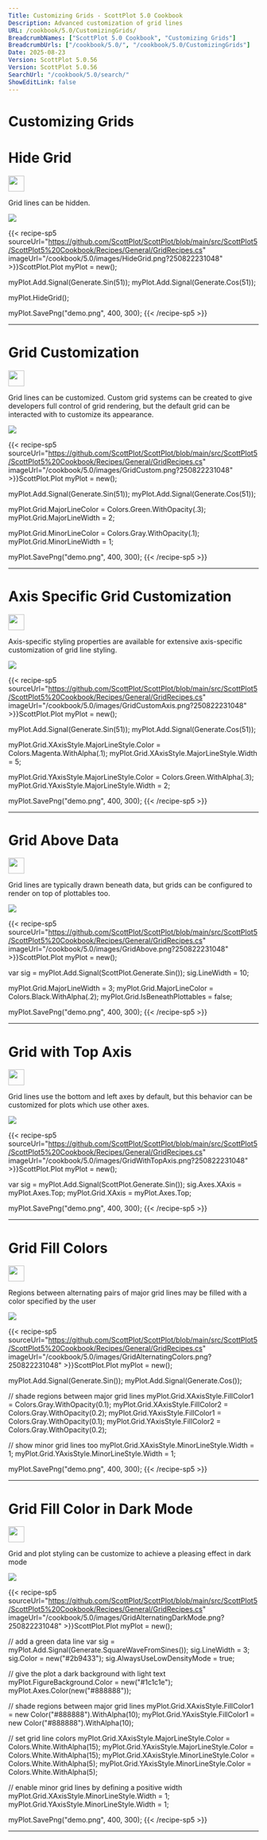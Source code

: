```yaml
---
Title: Customizing Grids - ScottPlot 5.0 Cookbook
Description: Advanced customization of grid lines
URL: /cookbook/5.0/CustomizingGrids/
BreadcrumbNames: ["ScottPlot 5.0 Cookbook", "Customizing Grids"]
BreadcrumbUrls: ["/cookbook/5.0/", "/cookbook/5.0/CustomizingGrids"]
Date: 2025-08-23
Version: ScottPlot 5.0.56
Version: ScottPlot 5.0.56
SearchUrl: "/cookbook/5.0/search/"
ShowEditLink: false
---
```


<h1>Customizing Grids</h1>


<div class='d-flex align-items-center mt-5'>
<h1 class='me-2 text-dark my-0 border-0'>Hide Grid</h1>
<a href='/cookbook/5.0/CustomizingGrids/HideGrid' target='_blank'>
<img src='/images/icons/new-window.svg' style='height: 2rem;' class='new-window-icon'>
</a>
</div>

Grid lines can be hidden.

[![](/cookbook/5.0/images/HideGrid.png?250822231048)](/cookbook/5.0/images/HideGrid.png?250822231048)

{{< recipe-sp5 sourceUrl="https://github.com/ScottPlot/ScottPlot/blob/main/src/ScottPlot5/ScottPlot5%20Cookbook/Recipes/General/GridRecipes.cs" imageUrl="/cookbook/5.0/images/HideGrid.png?250822231048" >}}ScottPlot.Plot myPlot = new();

myPlot.Add.Signal(Generate.Sin(51));
myPlot.Add.Signal(Generate.Cos(51));

myPlot.HideGrid();

myPlot.SavePng("demo.png", 400, 300);
{{< /recipe-sp5 >}}

<hr class='my-5 invisible'>



<div class='d-flex align-items-center mt-5'>
<h1 class='me-2 text-dark my-0 border-0'>Grid Customization</h1>
<a href='/cookbook/5.0/CustomizingGrids/GridCustom' target='_blank'>
<img src='/images/icons/new-window.svg' style='height: 2rem;' class='new-window-icon'>
</a>
</div>

Grid lines can be customized. Custom grid systems can be created to give developers full control of grid rendering, but the default grid can be interacted with to customize its appearance.

[![](/cookbook/5.0/images/GridCustom.png?250822231048)](/cookbook/5.0/images/GridCustom.png?250822231048)

{{< recipe-sp5 sourceUrl="https://github.com/ScottPlot/ScottPlot/blob/main/src/ScottPlot5/ScottPlot5%20Cookbook/Recipes/General/GridRecipes.cs" imageUrl="/cookbook/5.0/images/GridCustom.png?250822231048" >}}ScottPlot.Plot myPlot = new();

myPlot.Add.Signal(Generate.Sin(51));
myPlot.Add.Signal(Generate.Cos(51));

myPlot.Grid.MajorLineColor = Colors.Green.WithOpacity(.3);
myPlot.Grid.MajorLineWidth = 2;

myPlot.Grid.MinorLineColor = Colors.Gray.WithOpacity(.1);
myPlot.Grid.MinorLineWidth = 1;

myPlot.SavePng("demo.png", 400, 300);
{{< /recipe-sp5 >}}

<hr class='my-5 invisible'>



<div class='d-flex align-items-center mt-5'>
<h1 class='me-2 text-dark my-0 border-0'>Axis Specific Grid Customization</h1>
<a href='/cookbook/5.0/CustomizingGrids/GridCustomAxis' target='_blank'>
<img src='/images/icons/new-window.svg' style='height: 2rem;' class='new-window-icon'>
</a>
</div>

Axis-specific styling properties are available for extensive axis-specific customization of grid line styling.

[![](/cookbook/5.0/images/GridCustomAxis.png?250822231048)](/cookbook/5.0/images/GridCustomAxis.png?250822231048)

{{< recipe-sp5 sourceUrl="https://github.com/ScottPlot/ScottPlot/blob/main/src/ScottPlot5/ScottPlot5%20Cookbook/Recipes/General/GridRecipes.cs" imageUrl="/cookbook/5.0/images/GridCustomAxis.png?250822231048" >}}ScottPlot.Plot myPlot = new();

myPlot.Add.Signal(Generate.Sin(51));
myPlot.Add.Signal(Generate.Cos(51));

myPlot.Grid.XAxisStyle.MajorLineStyle.Color = Colors.Magenta.WithAlpha(.1);
myPlot.Grid.XAxisStyle.MajorLineStyle.Width = 5;

myPlot.Grid.YAxisStyle.MajorLineStyle.Color = Colors.Green.WithAlpha(.3);
myPlot.Grid.YAxisStyle.MajorLineStyle.Width = 2;

myPlot.SavePng("demo.png", 400, 300);
{{< /recipe-sp5 >}}

<hr class='my-5 invisible'>



<div class='d-flex align-items-center mt-5'>
<h1 class='me-2 text-dark my-0 border-0'>Grid Above Data</h1>
<a href='/cookbook/5.0/CustomizingGrids/GridAbove' target='_blank'>
<img src='/images/icons/new-window.svg' style='height: 2rem;' class='new-window-icon'>
</a>
</div>

Grid lines are typically drawn beneath data, but grids can be configured to render on top of plottables too.

[![](/cookbook/5.0/images/GridAbove.png?250822231048)](/cookbook/5.0/images/GridAbove.png?250822231048)

{{< recipe-sp5 sourceUrl="https://github.com/ScottPlot/ScottPlot/blob/main/src/ScottPlot5/ScottPlot5%20Cookbook/Recipes/General/GridRecipes.cs" imageUrl="/cookbook/5.0/images/GridAbove.png?250822231048" >}}ScottPlot.Plot myPlot = new();

var sig = myPlot.Add.Signal(ScottPlot.Generate.Sin());
sig.LineWidth = 10;

myPlot.Grid.MajorLineWidth = 3;
myPlot.Grid.MajorLineColor = Colors.Black.WithAlpha(.2);
myPlot.Grid.IsBeneathPlottables = false;

myPlot.SavePng("demo.png", 400, 300);
{{< /recipe-sp5 >}}

<hr class='my-5 invisible'>



<div class='d-flex align-items-center mt-5'>
<h1 class='me-2 text-dark my-0 border-0'>Grid with Top Axis</h1>
<a href='/cookbook/5.0/CustomizingGrids/GridWithTopAxis' target='_blank'>
<img src='/images/icons/new-window.svg' style='height: 2rem;' class='new-window-icon'>
</a>
</div>

Grid lines use the bottom and left axes by default, but this behavior can be customized for plots which use other axes.

[![](/cookbook/5.0/images/GridWithTopAxis.png?250822231048)](/cookbook/5.0/images/GridWithTopAxis.png?250822231048)

{{< recipe-sp5 sourceUrl="https://github.com/ScottPlot/ScottPlot/blob/main/src/ScottPlot5/ScottPlot5%20Cookbook/Recipes/General/GridRecipes.cs" imageUrl="/cookbook/5.0/images/GridWithTopAxis.png?250822231048" >}}ScottPlot.Plot myPlot = new();

var sig = myPlot.Add.Signal(ScottPlot.Generate.Sin());
sig.Axes.XAxis = myPlot.Axes.Top;
myPlot.Grid.XAxis = myPlot.Axes.Top;

myPlot.SavePng("demo.png", 400, 300);
{{< /recipe-sp5 >}}

<hr class='my-5 invisible'>



<div class='d-flex align-items-center mt-5'>
<h1 class='me-2 text-dark my-0 border-0'>Grid Fill Colors</h1>
<a href='/cookbook/5.0/CustomizingGrids/GridAlternatingColors' target='_blank'>
<img src='/images/icons/new-window.svg' style='height: 2rem;' class='new-window-icon'>
</a>
</div>

Regions between alternating pairs of major grid lines may be filled with a color specified by the user

[![](/cookbook/5.0/images/GridAlternatingColors.png?250822231048)](/cookbook/5.0/images/GridAlternatingColors.png?250822231048)

{{< recipe-sp5 sourceUrl="https://github.com/ScottPlot/ScottPlot/blob/main/src/ScottPlot5/ScottPlot5%20Cookbook/Recipes/General/GridRecipes.cs" imageUrl="/cookbook/5.0/images/GridAlternatingColors.png?250822231048" >}}ScottPlot.Plot myPlot = new();

myPlot.Add.Signal(Generate.Sin());
myPlot.Add.Signal(Generate.Cos());

// shade regions between major grid lines
myPlot.Grid.XAxisStyle.FillColor1 = Colors.Gray.WithOpacity(0.1);
myPlot.Grid.XAxisStyle.FillColor2 = Colors.Gray.WithOpacity(0.2);
myPlot.Grid.YAxisStyle.FillColor1 = Colors.Gray.WithOpacity(0.1);
myPlot.Grid.YAxisStyle.FillColor2 = Colors.Gray.WithOpacity(0.2);

// show minor grid lines too
myPlot.Grid.XAxisStyle.MinorLineStyle.Width = 1;
myPlot.Grid.YAxisStyle.MinorLineStyle.Width = 1;

myPlot.SavePng("demo.png", 400, 300);
{{< /recipe-sp5 >}}

<hr class='my-5 invisible'>



<div class='d-flex align-items-center mt-5'>
<h1 class='me-2 text-dark my-0 border-0'>Grid Fill Color in Dark Mode</h1>
<a href='/cookbook/5.0/CustomizingGrids/GridAlternatingDarkMode' target='_blank'>
<img src='/images/icons/new-window.svg' style='height: 2rem;' class='new-window-icon'>
</a>
</div>

Grid and plot styling can be customize to achieve a pleasing effect in dark mode

[![](/cookbook/5.0/images/GridAlternatingDarkMode.png?250822231048)](/cookbook/5.0/images/GridAlternatingDarkMode.png?250822231048)

{{< recipe-sp5 sourceUrl="https://github.com/ScottPlot/ScottPlot/blob/main/src/ScottPlot5/ScottPlot5%20Cookbook/Recipes/General/GridRecipes.cs" imageUrl="/cookbook/5.0/images/GridAlternatingDarkMode.png?250822231048" >}}ScottPlot.Plot myPlot = new();

// add a green data line
var sig = myPlot.Add.Signal(Generate.SquareWaveFromSines());
sig.LineWidth = 3;
sig.Color = new("#2b9433");
sig.AlwaysUseLowDensityMode = true;

// give the plot a dark background with light text
myPlot.FigureBackground.Color = new("#1c1c1e");
myPlot.Axes.Color(new("#888888"));

// shade regions between major grid lines
myPlot.Grid.XAxisStyle.FillColor1 = new Color("#888888").WithAlpha(10);
myPlot.Grid.YAxisStyle.FillColor1 = new Color("#888888").WithAlpha(10);

// set grid line colors
myPlot.Grid.XAxisStyle.MajorLineStyle.Color = Colors.White.WithAlpha(15);
myPlot.Grid.YAxisStyle.MajorLineStyle.Color = Colors.White.WithAlpha(15);
myPlot.Grid.XAxisStyle.MinorLineStyle.Color = Colors.White.WithAlpha(5);
myPlot.Grid.YAxisStyle.MinorLineStyle.Color = Colors.White.WithAlpha(5);

// enable minor grid lines by defining a positive width
myPlot.Grid.XAxisStyle.MinorLineStyle.Width = 1;
myPlot.Grid.YAxisStyle.MinorLineStyle.Width = 1;

myPlot.SavePng("demo.png", 400, 300);
{{< /recipe-sp5 >}}

<hr class='my-5 invisible'>


